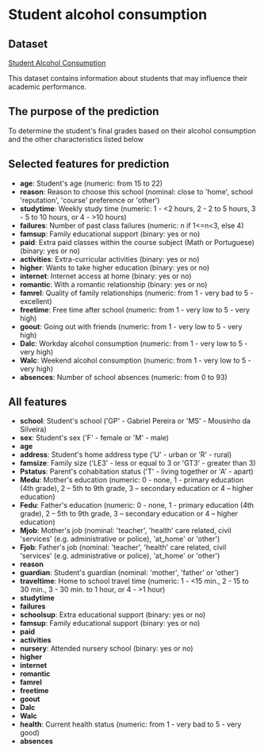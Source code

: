 # Student alcohol consumption

## Dataset
[Student Alcohol Consumption](https://www.kaggle.com/datasets/uciml/student-alcohol-consumption?select=student-mat.csv)

This dataset contains information about students that may influence their academic performance.

## The purpose of the prediction 
To determine the student's final grades based on their alcohol consumption and the other characteristics listed below

## Selected features for prediction

- **age**: Student's age (numeric: from 15 to 22)
- **reason**: Reason to choose this school (nominal: close to 'home', school 'reputation', 'course' preference or 'other')
- **studytime**: Weekly study time (numeric: 1 - <2 hours, 2 - 2 to 5 hours, 3 - 5 to 10 hours, or 4 - >10 hours)
- **failures**: Number of past class failures (numeric: n if 1<=n<3, else 4)
- **famsup**: Family educational support (binary: yes or no)
- **paid**: Extra paid classes within the course subject (Math or Portuguese) (binary: yes or no)
- **activities**: Extra-curricular activities (binary: yes or no)
- **higher**: Wants to take higher education (binary: yes or no)
- **internet**: Internet access at home (binary: yes or no)
- **romantic**: With a romantic relationship (binary: yes or no)
- **famrel**: Quality of family relationships (numeric: from 1 - very bad to 5 - excellent)
- **freetime**: Free time after school (numeric: from 1 - very low to 5 - very high)
- **goout**: Going out with friends (numeric: from 1 - very low to 5 - very high)
- **Dalc**: Workday alcohol consumption (numeric: from 1 - very low to 5 - very high)
- **Walc**: Weekend alcohol consumption (numeric: from 1 - very low to 5 - very high)
- **absences**: Number of school absences (numeric: from 0 to 93)

## All features
- **school**: Student's school ('GP' - Gabriel Pereira or 'MS' - Mousinho da Silveira)
- **sex**: Student's sex ('F' - female or 'M' - male)
- **age**
- **address**: Student's home address type ('U' - urban or 'R' - rural)
- **famsize**: Family size ('LE3' - less or equal to 3 or 'GT3' - greater than 3)
- **Pstatus**: Parent's cohabitation status ('T' - living together or 'A' - apart)
- **Medu**: Mother's education (numeric: 0 - none, 1 - primary education (4th grade), 2 – 5th to 9th grade, 3 – secondary education or 4 – higher education)
- **Fedu**: Father's education (numeric: 0 - none, 1 - primary education (4th grade), 2 – 5th to 9th grade, 3 – secondary education or 4 – higher education)
- **Mjob**: Mother's job (nominal: 'teacher', 'health' care related, civil 'services' (e.g. administrative or police), 'at_home' or 'other')
- **Fjob**: Father's job (nominal: 'teacher', 'health' care related, civil 'services' (e.g. administrative or police), 'at_home' or 'other')
- **reason**
- **guardian**: Student's guardian (nominal: 'mother', 'father' or 'other')
- **traveltime**: Home to school travel time (numeric: 1 - <15 min., 2 - 15 to 30 min., 3 - 30 min. to 1 hour, or 4 - >1 hour)
- **studytime**
- **failures**
- **schoolsup**: Extra educational support (binary: yes or no)
- **famsup**: Family educational support (binary: yes or no)
- **paid**
- **activities**
- **nursery**: Attended nursery school (binary: yes or no)
- **higher**
- **internet**
- **romantic**
- **famrel**
- **freetime**
- **goout**
- **Dalc**
- **Walc**
- **health**: Current health status (numeric: from 1 - very bad to 5 - very good)
- **absences**
